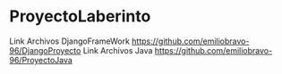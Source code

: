 # ProyectoLaberinto

Link Archivos DjangoFrameWork
https://github.com/emiliobravo-96/DjangoProyecto
Link Archivos Java https://github.com/emiliobravo-96/ProyectoJava
